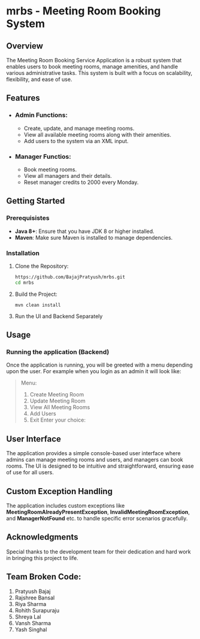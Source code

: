 # mrbs - Meeting Room Booking System 
## Overview
The Meeting Room Booking Service Application is a robust system that enables users to book meeting rooms, manage amenities, and handle various administrative tasks. This system is built with a focus on scalability, flexibility, and ease of use.
## Features
* ### Admin Functions:
  * Create, update, and manage meeting rooms.
  * View all available meeting rooms along with their amenities.
  * Add users to the system via an XML input.
* ### Manager Functios:
  * Book meeting rooms.
  * View all managers and their details.
  * Reset manager credits to 2000 every Monday.
## Getting Started
### Prerequisistes
* **Java 8+**: Ensure that you have JDK 8 or higher installed.
* **Maven**: Make sure Maven is installed to manage dependencies.
### Installation
1. Clone the Repository:
   ```bash
   https://github.com/BajajPratyush/mrbs.git
   cd mrbs
   ```
2. Build the Project:
   ```
   mvn clean install
   ```
3.  Run the UI and Backend Separately
## Usage
### Running the application (Backend)
Once the application is running, you will be greeted with a menu depending upon the user. For example when you login as an admin it will look like:
> Menu:
> 1. Create Meeting Room
> 2. Update Meeting Room
> 3. View All Meeting Rooms
> 4. Add Users
> 5. Exit
> Enter your choice:
## User Interface
The application provides a simple console-based user interface where admins can manage meeting rooms and users, and managers can book rooms. The UI is designed to be intuitive and straightforward, ensuring ease of use for all users.
## Custom Exception Handling
The application includes custom exceptions like **MeetingRoomAlreadyPresentException**, **InvalidMeetingRoomException**, and **ManagerNotFound**  etc. to handle specific error scenarios gracefully.
## Acknowledgments
Special thanks to the development team for their dedication and hard work in bringing this project to life.
## Team Broken Code:
1. Pratyush Bajaj
2. Rajshree Bansal
3. Riya Sharma
4. Rohith Surapuraju
5. Shreya Lal
6. Vansh Sharma
7. Yash Singhal
